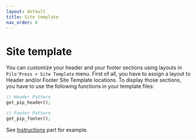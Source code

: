 ```yaml
---
layout: default
title: Site template
nav_order: 8
---
```


# Site template

You can customize your header and your footer sections using layouts in `Pilo'Press > Site Template` menu.
First of all, you have to assign a layout to Header and/or Footer Site Template locations.
To display those sections, you have to use the following functions in your template files:
```php
// Header Pattern
get_pip_header();

// Footer Pattern
get_pip_footer();
```

See [Instructions](/PiloPress/theme-installation) part for example.
